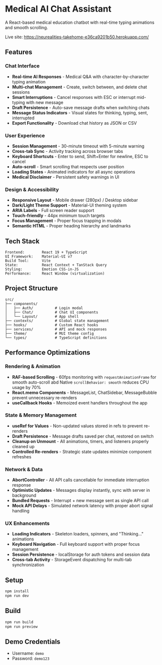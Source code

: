 # Medical AI Chat Assistant

A React-based medical education chatbot with real-time typing animations and smooth scrolling.

Live site: https://neurealities-takehome-e36ca9201b50.herokuapp.com/

## Features

### Chat Interface
- **Real-time AI Responses** - Medical Q&A with character-by-character typing animation
- **Multi-chat Management** - Create, switch between, and delete chat sessions
- **Smart Interruptions** - Cancel responses with ESC or interrupt mid-typing with new message
- **Draft Persistence** - Auto-save message drafts when switching chats
- **Message Status Indicators** - Visual states for thinking, typing, sent, interrupted
- **Export Functionality** - Download chat history as JSON or CSV

### User Experience
- **Session Management** - 30-minute timeout with 5-minute warning
- **Cross-tab Sync** - Activity tracking across browser tabs
- **Keyboard Shortcuts** - Enter to send, Shift+Enter for newline, ESC to cancel
- **Auto-scroll** - Smart scrolling that respects user position
- **Loading States** - Animated indicators for all async operations
- **Medical Disclaimer** - Persistent safety warnings in UI

### Design & Accessibility
- **Responsive Layout** - Mobile drawer (280px) / Desktop sidebar
- **Dark/Light Theme Support** - Material-UI theming system
- **ARIA Labels** - Full screen reader support
- **Touch-friendly** - 44px minimum touch targets
- **Focus Management** - Proper focus trapping in modals
- **Semantic HTML** - Proper heading hierarchy and landmarks

## Tech Stack

```
Frontend:        React 19 + TypeScript
UI Framework:    Material-UI v7
Build Tool:      Vite
State:           React Context + TanStack Query
Styling:         Emotion CSS-in-JS
Performance:     React Window (virtualization)
```

## Project Structure

```
src/
├── components/
│   ├── Auth/          # Login modal
│   ├── Chat/          # Chat UI components
│   └── Layout/        # App shell
├── contexts/          # Global state management
├── hooks/             # Custom React hooks
├── services/          # API and mock responses
├── theme/             # MUI theme config
└── types/             # TypeScript definitions
```

## Performance Optimizations

### Rendering & Animation
- **RAF-based Scrolling** - 60fps monitoring with `requestAnimationFrame` for smooth auto-scroll abd Native `scrollBehavior: smooth` reduces CPU usage by 70%
- **React.memo Components** - MessageList, ChatSidebar, MessageBubble prevent unnecessary re-renders
- **useCallback Hooks** - Memoized event handlers throughout the app

### State & Memory Management
- **useRef for Values** - Non-updated values stored in refs to prevent re-renders
- **Draft Persistence** - Message drafts saved per chat, restored on switch
- **Cleanup on Unmount** - All animations, timers, and listeners properly cleaned up
- **Controlled Re-renders** - Strategic state updates minimize component refreshes

### Network & Data
- **AbortController** - All API calls cancellable for immediate interruption response
- **Optimistic Updates** - Messages display instantly, sync with server in background
- **Bundled Requests** - Interrupt + new message sent as single API call
- **Mock API Delays** - Simulated network latency with proper abort signal handling

### UX Enhancements
- **Loading Indicators** - Skeleton loaders, spinners, and "Thinking..." animations
- **Keyboard Navigation** - Full keyboard support with proper focus management
- **Session Persistence** - localStorage for auth tokens and session data
- **Cross-tab Activity** - StorageEvent dispatching for multi-tab synchronization

  
## Setup

```bash
npm install
npm run dev
```

## Build

```bash
npm run build
npm run preview
```

## Demo Credentials

- Username: `demo`
- Password: `demo123`
